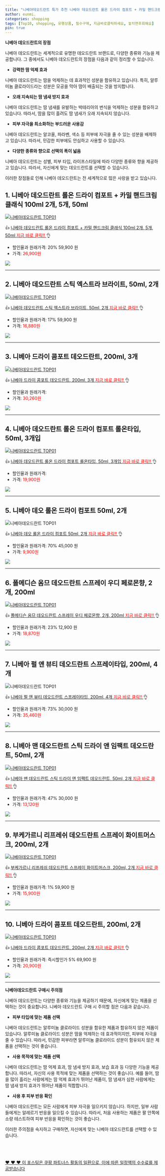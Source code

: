 ```yaml
---
title: "니베아데오드란트 특가 추천 니베아 데오드란트 롤온 드라이 컴포트 + 카밀 핸드크림 클래식 100ml 2개, 5개, 50ml 비교 장점"
author: eunmi.
categories: shopping
tags: [Top10, shopping, 유행상품, 필수구매, 지금바로클릭하세요, 놓치면후회해요]
pin: true
---
```

**니베아 데오드란트의 장점**

니베아 데오드란트는 세계적으로 유명한 데오드란트 브랜드로, 다양한 종류와 기능을 제공합니다. 그 중에서도 니베아 데오드란트의 장점을 다음과 같이 정리할 수 있습니다.

* **강력한 땀 억제 효과**

니베아 데오드란트는 땀을 억제하는 데 효과적인 성분을 함유하고 있습니다. 특히, 알루미늄 클로라이드라는 성분은 모공을 막아 땀이 배출되는 것을 방지합니다.

* **오래 지속되는 땀 냄새 방지 효과**

니베아 데오드란트는 땀 냄새를 유발하는 박테리아의 번식을 억제하는 성분을 함유하고 있습니다. 따라서, 땀을 많이 흘려도 땀 냄새가 오래 지속되지 않습니다.

* **피부 자극을 최소화하는 부드러운 사용감**

니베아 데오드란트는 알코올, 파라벤, 색소 등 피부에 자극을 줄 수 있는 성분을 배제하고 있습니다. 따라서, 민감한 피부에도 안심하고 사용할 수 있습니다.

* **다양한 종류와 향으로 선택의 폭이 넓음**

니베아 데오드란트는 성별, 피부 타입, 라이프스타일에 따라 다양한 종류와 향을 제공하고 있습니다. 따라서, 자신에게 맞는 데오드란트를 선택할 수 있습니다.

이러한 장점들로 인해 니베아 데오드란트는 전 세계적으로 많은 사랑을 받고 있습니다.

   

## 1. 니베아 데오드란트 롤온 드라이 컴포트 + 카밀 핸드크림 클래식 100ml 2개, 5개, 50ml

[![니베아데오드란트 TOP01](https://thumbnail7.coupangcdn.com/thumbnails/remote/230x230ex/image/vendor_inventory/1c13/8e690c46382c8e58fb2b4691bba34035a86b13711b82a4271deecaf840dd.jpg)](https://link.coupang.com/re/AFFSDP?lptag=AF3617701&subid=GithubCoopas&pageKey=6629774836&traceid=V0-153&itemId=15109415384&vendorItemId=82331292450)


👍 [니베아 데오드란트 롤온 드라이 컴포트 + 카밀 핸드크림 클래식 100ml 2개, 5개, 50ml <font color=red> 지금 바로 클릭!! </font> ](https://link.coupang.com/re/AFFSDP?lptag=AF3617701&subid=GithubCoopas&pageKey=6629774836&traceid=V0-153&itemId=15109415384&vendorItemId=82331292450) 👌 


- 할인율과 원래가격: 20%  59,900   원
- 가격: <span style='color:red'>26,900원</span>

[![](/discount_price.png)](https://link.coupang.com/re/AFFSDP?lptag=AF3617701&subid=GithubCoopas&pageKey=6629774836&traceid=V0-153&itemId=15109415384&vendorItemId=82331292450)

---


   

## 2. 니베아 데오드란트 스틱 엑스트라 브라이트, 50ml, 2개

[![니베아데오드란트 TOP01](https://thumbnail6.coupangcdn.com/thumbnails/remote/230x230ex/image/vendor_inventory/c6e8/b70bc0b82b2f90711aebd88430f705cc25ace655fc11b8cfdd27428c0cfd.jpg)](https://link.coupang.com/re/AFFSDP?lptag=AF3617701&subid=GithubCoopas&pageKey=7260279185&traceid=V0-153&itemId=18785957978&vendorItemId=85642050346)


👍 [니베아 데오드란트 스틱 엑스트라 브라이트, 50ml, 2개 <font color=red> 지금 바로 클릭!! </font> ](https://link.coupang.com/re/AFFSDP?lptag=AF3617701&subid=GithubCoopas&pageKey=7260279185&traceid=V0-153&itemId=18785957978&vendorItemId=85642050346) 👌 


- 할인율과 원래가격: 17%  59,900   원
- 가격: <span style='color:red'>16,880원</span>

[![](/discount_price.png)](https://link.coupang.com/re/AFFSDP?lptag=AF3617701&subid=GithubCoopas&pageKey=7260279185&traceid=V0-153&itemId=18785957978&vendorItemId=85642050346)

---


   

## 3. 니베아 드라이 콤포트 데오드란트, 200ml, 3개

[![니베아데오드란트 TOP01](https://thumbnail7.coupangcdn.com/thumbnails/remote/230x230ex/image/vendor_inventory/e373/c681b622e4e5fa289116fd4bb1783ed29019c800f7a5427fddf48860b1aa.jpg)](https://link.coupang.com/re/AFFSDP?lptag=AF3617701&subid=GithubCoopas&pageKey=48454&traceid=V0-153&itemId=633367579&vendorItemId=73463682222)


👍 [니베아 드라이 콤포트 데오드란트, 200ml, 3개 <font color=red> 지금 바로 클릭!! </font> ](https://link.coupang.com/re/AFFSDP?lptag=AF3617701&subid=GithubCoopas&pageKey=48454&traceid=V0-153&itemId=633367579&vendorItemId=73463682222) 👌 


- 할인율과 원래가격: 
- 가격: <span style='color:red'>30,260원</span>

[![](/discount_price.png)](https://link.coupang.com/re/AFFSDP?lptag=AF3617701&subid=GithubCoopas&pageKey=48454&traceid=V0-153&itemId=633367579&vendorItemId=73463682222)

---


   

## 4. 니베아 데오드란트 롤온 드라이 컴포트 롤온타입, 50ml, 3개입

[![니베아데오드란트 TOP01](https://thumbnail6.coupangcdn.com/thumbnails/remote/230x230ex/image/vendor_inventory/930a/b2e86bd437a34c5275f33ed8b80a441e054b4236da5f61a4068a6044d10e.jpg)](https://link.coupang.com/re/AFFSDP?lptag=AF3617701&subid=GithubCoopas&pageKey=48454&traceid=V0-153&itemId=19562399606&vendorItemId=78635205285)


👍 [니베아 데오드란트 롤온 드라이 컴포트 롤온타입, 50ml, 3개입 <font color=red> 지금 바로 클릭!! </font> ](https://link.coupang.com/re/AFFSDP?lptag=AF3617701&subid=GithubCoopas&pageKey=48454&traceid=V0-153&itemId=19562399606&vendorItemId=78635205285) 👌 


- 할인율과 원래가격: 
- 가격: <span style='color:red'>19,900원</span>

[![](/discount_price.png)](https://link.coupang.com/re/AFFSDP?lptag=AF3617701&subid=GithubCoopas&pageKey=48454&traceid=V0-153&itemId=19562399606&vendorItemId=78635205285)

---


   

## 5. 니베아 데오 롤온 드라이 컴포트 50ml, 2개

![니베아데오드란트 TOP01](https://thumbnail7.coupangcdn.com/thumbnails/remote/230x230ex/image/vendor_inventory/5da2/d99ee166cf98ecf6740d541dfa918a35a18c7d49b557d47195cec52114f0.JPG)


👍 [니베아 데오 롤온 드라이 컴포트 50ml, 2개 <font color=red> 지금 바로 클릭!! </font> ](https://link.coupang.com/re/AFFSDP?lptag=AF3617701&subid=GithubCoopas&pageKey=7625007012&traceid=V0-153&itemId=19002847629&vendorItemId=86127775402) 👌 


- 할인율과 원래가격: 70%  45,000   원
- 가격: <span style='color:red'>9,900원</span>

[![](/discount_price.png)](https://link.coupang.com/re/AFFSDP?lptag=AF3617701&subid=GithubCoopas&pageKey=7625007012&traceid=V0-153&itemId=19002847629&vendorItemId=86127775402)

---


   

## 6. 폴메디슨 옴므 데오드란트 스프레이 우디 페로몬향, 2개, 200ml

[![니베아데오드란트 TOP01](https://thumbnail9.coupangcdn.com/thumbnails/remote/230x230ex/image/retail/images/7810462110894932-cc05fe75-1192-4b09-a475-5f358dd32089.jpg)](https://link.coupang.com/re/AFFSDP?lptag=AF3617701&subid=GithubCoopas&pageKey=7352218151&traceid=V0-153&itemId=18626934922&vendorItemId=71810349811)


👍 [폴메디슨 옴므 데오드란트 스프레이 우디 페로몬향, 2개, 200ml <font color=red> 지금 바로 클릭!! </font> ](https://link.coupang.com/re/AFFSDP?lptag=AF3617701&subid=GithubCoopas&pageKey=7352218151&traceid=V0-153&itemId=18626934922&vendorItemId=71810349811) 👌 


- 할인율과 원래가격: 23%  12,900   원
- 가격: <span style='color:red'>18,870원</span>

[![](/discount_price.png)](https://link.coupang.com/re/AFFSDP?lptag=AF3617701&subid=GithubCoopas&pageKey=7352218151&traceid=V0-153&itemId=18626934922&vendorItemId=71810349811)

---


   

## 7. 니베아 펄 앤 뷰티 데오드란트 스프레이타입, 200ml, 4개

![니베아데오드란트 TOP01](https://thumbnail10.coupangcdn.com/thumbnails/remote/230x230ex/image/vendor_inventory/1072/5410e8ebb8c98690cecdcc33d24bb56b50d6e2567e470ce78a0a28627f4c.PNG)


👍 [니베아 펄 앤 뷰티 데오드란트 스프레이타입, 200ml, 4개 <font color=red> 지금 바로 클릭!! </font> ](https://link.coupang.com/re/AFFSDP?lptag=AF3617701&subid=GithubCoopas&pageKey=7118448238&traceid=V0-153&itemId=7238265074&vendorItemId=87151170010) 👌 


- 할인율과 원래가격: 73%  30,000   원
- 가격: <span style='color:red'>35,460원</span>

[![](/discount_price.png)](https://link.coupang.com/re/AFFSDP?lptag=AF3617701&subid=GithubCoopas&pageKey=7118448238&traceid=V0-153&itemId=7238265074&vendorItemId=87151170010)

---


   

## 8. 니베아 맨 데오드란트 스틱 드라이 앤 임팩트 데오드란트, 50ml, 2개

[![니베아데오드란트 TOP01](https://thumbnail7.coupangcdn.com/thumbnails/remote/230x230ex/image/retail/images/5f463b24-ad75-4969-abf5-a0ffac886a337119578602225263290.png)](https://link.coupang.com/re/AFFSDP?lptag=AF3617701&subid=GithubCoopas&pageKey=7284341556&traceid=V0-153&itemId=18785959331&vendorItemId=85917215668)


👍 [니베아 맨 데오드란트 스틱 드라이 앤 임팩트 데오드란트, 50ml, 2개 <font color=red> 지금 바로 클릭!! </font> ](https://link.coupang.com/re/AFFSDP?lptag=AF3617701&subid=GithubCoopas&pageKey=7284341556&traceid=V0-153&itemId=18785959331&vendorItemId=85917215668) 👌 


- 할인율과 원래가격: 47%  30,000   원
- 가격: <span style='color:red'>13,120원</span>

[![](/discount_price.png)](https://link.coupang.com/re/AFFSDP?lptag=AF3617701&subid=GithubCoopas&pageKey=7284341556&traceid=V0-153&itemId=18785959331&vendorItemId=85917215668)

---


   

## 9. 부케가르니 리프레쉬 데오드란트 스프레이 화이트머스크, 200ml, 2개

[![니베아데오드란트 TOP01](https://thumbnail6.coupangcdn.com/thumbnails/remote/230x230ex/image/retail/images/2023/04/26/15/0/13a603ba-dd8b-4e3e-b3c3-6d605afd6698.jpg)](https://link.coupang.com/re/AFFSDP?lptag=AF3617701&subid=GithubCoopas&pageKey=7295247634&traceid=V0-153&itemId=18654934761&vendorItemId=85789694196)


👍 [부케가르니 리프레쉬 데오드란트 스프레이 화이트머스크, 200ml, 2개 <font color=red> 지금 바로 클릭!! </font> ](https://link.coupang.com/re/AFFSDP?lptag=AF3617701&subid=GithubCoopas&pageKey=7295247634&traceid=V0-153&itemId=18654934761&vendorItemId=85789694196) 👌 


- 할인율과 원래가격: 1%  59,900   원
- 가격: <span style='color:red'>15,900원</span>

[![](/discount_price.png)](https://link.coupang.com/re/AFFSDP?lptag=AF3617701&subid=GithubCoopas&pageKey=7295247634&traceid=V0-153&itemId=18654934761&vendorItemId=85789694196)

---


   

## 10. 니베아 드라이 콤포트 데오드란트, 200ml, 2개

[![니베아데오드란트 TOP01](https://thumbnail6.coupangcdn.com/thumbnails/remote/230x230ex/image/vendor_inventory/6e23/ce7863f18c1ee2a36e59004727240c3253acc3518cd172ac7809367ca1ea.jpg)](https://link.coupang.com/re/AFFSDP?lptag=AF3617701&subid=GithubCoopas&pageKey=48454&traceid=V0-153&itemId=73982489&vendorItemId=3530801521)


👍 [니베아 드라이 콤포트 데오드란트, 200ml, 2개 <font color=red> 지금 바로 클릭!! </font> ](https://link.coupang.com/re/AFFSDP?lptag=AF3617701&subid=GithubCoopas&pageKey=48454&traceid=V0-153&itemId=73982489&vendorItemId=3530801521) 👌 


- 할인율과 원래가격: 즉시할인가 5%  69,900   원
- 가격: <span style='color:red'>20,900원</span>

[![](/discount_price.png)](https://link.coupang.com/re/AFFSDP?lptag=AF3617701&subid=GithubCoopas&pageKey=48454&traceid=V0-153&itemId=73982489&vendorItemId=3530801521)

---
**니베아데오드란트 구매시 주의점**

니베아 데오드란트는 다양한 종류와 기능을 제공하기 때문에, 자신에게 맞는 제품을 선택하는 것이 중요합니다. 니베아 데오드란트 구매 시 주의할 점은 다음과 같습니다.

* **피부 타입에 맞는 제품 선택**

니베아 데오드란트는 알루미늄 클로라이드 성분을 함유한 제품과 함유하지 않은 제품이 있습니다. 알루미늄 클로라이드 성분은 땀을 억제하는 데 효과적이지만, 피부에 자극을 줄 수 있습니다. 따라서, 민감한 피부라면 알루미늄 클로라이드 성분이 함유되지 않은 제품을 선택하는 것이 좋습니다.

* **사용 목적에 맞는 제품 선택**

니베아 데오드란트는 땀 억제 효과, 땀 냄새 방지 효과, 보습 효과 등 다양한 기능을 제공합니다. 따라서, 자신의 사용 목적에 맞는 제품을 선택하는 것이 좋습니다. 예를 들어, 땀을 많이 흘리는 사람에게는 땀 억제 효과가 뛰어난 제품이, 땀 냄새가 심한 사람에게는 땀 냄새 방지 효과가 뛰어난 제품이 적합합니다.

* **사용 후 피부 반응 확인**

니베아 데오드란트는 모든 사람에게 피부 자극을 일으키지 않습니다. 하지만, 일부 사람들에게는 알레르기 반응을 일으킬 수 있습니다. 따라서, 처음 사용하는 제품은 팔 안쪽에 소량 테스트하여 피부 반응을 확인하는 것이 좋습니다.

이러한 주의점을 숙지하고 구매하면, 자신에게 맞는 니베아 데오드란트를 선택할 수 있습니다.<br><br><br><br><br> [ ❤ ❤ ❤ 이 포스팅은 쿠팡 파트너스 활동의 일환으로, 이에 따른 일정액의 수수료를 제공받습니다](https://link.coupang.com/a/bcEFyh)
